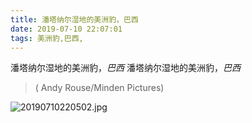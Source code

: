 ```yaml
---
title: 潘塔纳尔湿地的美洲豹，巴西
date: 2019-07-10 22:07:01
tags: 美洲豹,巴西,
---
```

潘塔纳尔湿地的美洲豹，*巴西*  潘塔纳尔湿地的美洲豹，*巴西* 

> ( Andy Rouse/Minden Pictures)

![20190710220502.jpg](https://imgconvert.csdnimg.cn/aHR0cHM6Ly9pLmxvbGkubmV0LzIwMTkvMDcvMTAvNWQyNWYxMjg1Njk4ZTEwNjc0LmpwZw)
